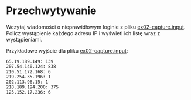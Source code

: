 # Przechwytywanie
Wczytaj wiadomości o nieprawidłowym loginie z pliku
[ex02-capture.input](https://github.com/slimakuj/perl/blob/master/class04/exercises/ex02-capture.input).
Policz wystąpienie każdego adresu IP i wyświetl ich listę wraz z wystąpieniami.

Przykładowe wyjście dla pliku 
[ex02-capture.input](https://github.com/slimakuj/perl/blob/master/class04/exercises/ex02-capture.input):
```
65.19.189.149: 139
207.54.140.124: 838
210.51.172.168: 6
219.254.35.196: 1
202.113.96.15: 1
218.189.194.200: 375
125.152.17.236: 6
```
